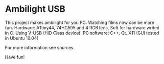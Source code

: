 Ambilight USB
=============

This project makes ambilight for you PC. Watching films now can be more fun. 
Hardware: ATtiny44, 74HC595 and 4 RGB leds. Soft for hardware writed in C. Using V-USB (HID Class device).
PC software: C++, Qt, X11 (GUI tested in Ubuntu 10.04)

For more information see sources.

Have fun!
